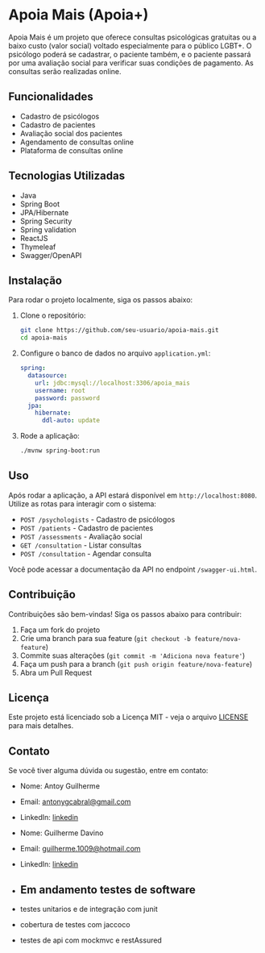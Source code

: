 # Apoia Mais (Apoia+)

Apoia Mais é um projeto que oferece consultas psicológicas gratuitas ou a baixo custo (valor social) voltado especialmente para o público LGBT+. O psicólogo poderá se cadastrar, o paciente também, e o paciente passará por uma avaliação social para verificar suas condições de pagamento. As consultas serão realizadas online.

## Funcionalidades

- Cadastro de psicólogos
- Cadastro de pacientes
- Avaliação social dos pacientes
- Agendamento de consultas online
- Plataforma de consultas online

## Tecnologias Utilizadas

- Java
- Spring Boot
- JPA/Hibernate
- Spring Security
- Spring validation
- ReactJS
- Thymeleaf
- Swagger/OpenAPI

## Instalação

Para rodar o projeto localmente, siga os passos abaixo:

1. Clone o repositório:

    ```bash
    git clone https://github.com/seu-usuario/apoia-mais.git
    cd apoia-mais
    ```

2. Configure o banco de dados no arquivo `application.yml`:

    ```yaml
    spring:
      datasource:
        url: jdbc:mysql://localhost:3306/apoia_mais
        username: root
        password: password
      jpa:
        hibernate:
          ddl-auto: update
    ```

3. Rode a aplicação:

    ```bash
    ./mvnw spring-boot:run
    ```

## Uso

Após rodar a aplicação, a API estará disponível em `http://localhost:8080`. Utilize as rotas para interagir com o sistema:

- `POST /psychologists` - Cadastro de psicólogos
- `POST /patients` - Cadastro de pacientes
- `POST /assessments` - Avaliação social
- `GET /consultation` - Listar consultas
- `POST /consultation` - Agendar consulta

Você pode acessar a documentação da API no endpoint `/swagger-ui.html`.

## Contribuição

Contribuições são bem-vindas! Siga os passos abaixo para contribuir:

1. Faça um fork do projeto
2. Crie uma branch para sua feature (`git checkout -b feature/nova-feature`)
3. Commite suas alterações (`git commit -m 'Adiciona nova feature'`)
4. Faça um push para a branch (`git push origin feature/nova-feature`)
5. Abra um Pull Request

## Licença

Este projeto está licenciado sob a Licença MIT - veja o arquivo [LICENSE](LICENSE) para mais detalhes.

## Contato

Se você tiver alguma dúvida ou sugestão, entre em contato:

- Nome: Antoy Guilherme
- Email: antonygcabral@gmail.com
- LinkedIn: [linkedin](https://linkedin.com/in/antony-guilherme)

- Nome: Guilherme Davino
- Email: guilherme.1009@hotmail.com
- LinkedIn: [linkedin](https://linkedin.com/in/guilherme-albuquerque-davino)

- ## Em andamento testes de software
- testes unitarios e de integração com junit
- cobertura de testes com jaccoco
- testes de api com mockmvc e restAssured
